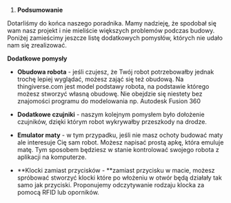 1. **Podsumowanie**

Dotarliśmy do końca naszego poradnika. Mamy nadzieję, że spodobał się wam nasz projekt i nie mieliście większych problemów podczas budowy. Poniżej zamieścimy jeszcze listę dodatkowych pomysłów, których nie udało nam się zrealizować.

**Dodatkowe pomysły**

* **Obudowa robota** - jeśli czujesz, że Twój robot potrzebowałby jednak trochę lepiej wyglądać, możesz zająć się też obudową. Na thingiverse.com jest model podstawy robota, na podstawie którego możesz stworzyć własną obudowę. Nie obejdzie się niestety bez znajomości programu do modelowania np. Autodesk Fusion 360

* **Dodatkowe czujniki** - naszym kolejnym pomysłem było dołożenie czujników, dzięki którym robot wykrywałby przeszkody na drodze. 

* **Emulator maty** - w tym przypadku, jeśli nie masz ochoty budować maty ale interesuje Cię sam robot. Możesz napisać prostą apkę, która emuluje matę. Tym sposobem będziesz w stanie kontrolować swojego robota z aplikacji na komputerze.

* **Klocki zamiast przycisków - **zamiast przycisku w macie, możesz spróbować stworzyć klocki które po włożeniu w otwór będą działały tak samo jak przyciski. Proponujemy odczytywanie rodzaju klocka za pomocą RFID lub oporników.

